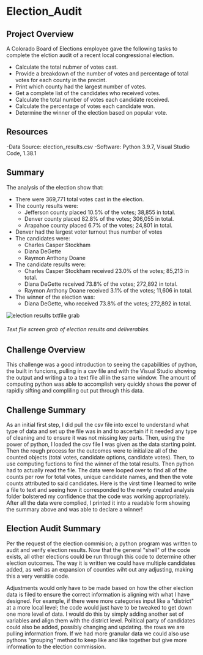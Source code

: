 # Election_Audit
## Project Overview
A Colorado Board of Elections employee gave the following tasks to complete the elction audit of a recent local congressional election.

- Calculate the total nubmer of votes cast.
- Provide a breakdown of the number of votes and percentage of total votes for each county in the precint.
- Print which county had the largest number of votes.
- Get a complete list of the candidates who received votes.
- Calculate the total number of votes each candidate received.
- Calculate the percentage of votes each candidate won.
- Determine the winner of the election based on popular vote.


## Resources
-Data Source: election_results.csv
-Software: Python 3.9.7, Visual Studio Code, 1.38.1

## Summary
The analysis of the election show that:
- There were 369,771 total votes cast in the election.
- The county results were:
   - Jefferson county placed 10.5% of the votes; 38,855 in total.
   - Denver county placed 82.8% of the votes; 306,055 in total.
   - Arapahoe county placed 6.7% of the votes; 24,801 in total.
- Denver had the largest voter turnout thus number of votes
- The candidates were:
   - Charles Casper Stockham
   - Diana DeGette
   - Raymon Anthony Doane
- The candidate results were:
   - Charles Casper Stockham received 23.0% of the votes; 85,213 in total.
   - Diana DeGette received 73.8% of the votes; 272,892 in total.
   - Raymon Anthony Doane received 3.1% of the votes; 11,606 in total.
- The winner of the election was:
   - Diana DeGette, who received 73.8% of the votes; 272,892 in total.

![election results txtfile grab](https://user-images.githubusercontent.com/102183530/164994324-dede2ce6-fbae-4508-bf01-90f4ad0eeb5a.png)

###### Text file screen grab of election results and deliverables.

## Challenge Overview

This challenge was a good introduction to seeing the capabilities of python, the built in funcions, pulling in a csv file and with the Visual Studio showing the output and writing a to a text file all in the same window.  The amount of computing python was able to accomplish very quickly shows the power of rapidly sifting and compliling out put through this data.

## Challenge Summary
As an initial first step, I did pull the csv file into excel to understand what type of data and set up the file was in and to ascertain if it needed any type of cleaning and to ensure it was not missing key parts.  Then, using the power of python, I loaded the csv file I was given as the data starting point.  Then the rough process for the outcomes were to initialize all of the counted objects (total votes, candidate options, candidate votes). Then, to use computing fuctions to find the winner of the total results.  Then python had to actually read the file.  The data were looped over to find all of the counts per row for total votes, unique candidate names, and then the vote counts attributed to said candidates.  Here is the virst time I learned to write a file to text and seeing how it corresponded to the newly created analysis folder bolstered my confidence that the code was working appropriately.  After all the data were complied, I printed it into a readable form showing the summary above and was able to declare a winner!

## Election Audit Summary
Per the request of the election commision; a python program was written to audit and verify election results.  Now that the general "shell" of the code exists, all other elections could be run through this code to determine other election outcomes.  The way it is written we could have multiple candidates added, as well as an expansion of counties wiht out any adjusting, making this a very versitile code.

Adjustments would only have to be made based on how the other election data is filed to ensure the correct information is aligning with what I have designed.  For example, if there were more categories input like a "district" at a more local level; the code would just have to be tweaked to get down one more level of data.  I would do this by simply adding another set of variables and align them with the district level.  Political party of candidates could also be added, possibly changing and updating. the rows we are pulling information from.  If we had more granular data we could also use pythons "grouping" method to keep like and like together but give more information to the election commission. 
